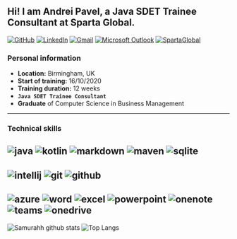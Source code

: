 ## Hi! I am Andrei Pavel, a Java SDET Trainee Consultant at Sparta Global.

[![GitHub](https://img.shields.io/badge/github-%23181717.svg?&style=for-the-badge&logo=github&logoColor=white)](https://github.com/Samurahh/)
[![LinkedIn](https://img.shields.io/badge/linkedin-%230077B5.svg?&style=for-the-badge&logo=linkedin&logoColor=white)](https://www.linkedin.com/in/andrei-pavel-6392191bb/)
[![Gmail](https://img.shields.io/badge/Gmail-%23D14836.svg?&style=for-the-badge&logo=gmail&logoColor=white)](mailto:andreipavel178@gmail.com)
[![Microsoft Outlook](https://img.shields.io/badge/Microsoft%20Outlook-%230078D4.svg?&style=for-the-badge&logo=microsoft-outlook&logoColor=white)](mailto:apavel@spartaglobal.com)
[![SpartaGlobal](https://img.shields.io/badge/Sparta%20Global-%23CC6699.svg?&style=for-the-badge&logo=spartaglobal&logoColor=white)](https://www.spartaglobal.com/)

### Personal information
- **Location:** Birmingham, UK
- **Start of training:** 16/10/2020
- **Training duration:** 12 weeks
- **`Java SDET Trainee Consultant`**
- **Graduate** of Computer Science in Business Management
-------
### Technical skills
![java](https://img.shields.io/badge/java-%23ED8B00.svg?&style=for-the-badge&logo=java&logoColor=white)
![kotlin](https://img.shields.io/badge/kotlin-0095D5?logo=kotlin&logoColor=white&style=for-the-badge)
![markdown](https://img.shields.io/badge/markdown-%23000000.svg?&style=for-the-badge&logo=markdown&logoColor=white)
![maven](https://img.shields.io/badge/Apache%20Maven-%23C71A36.svg?&style=for-the-badge&logo=apache-maven&logoColor=white)
![sqlite](https://img.shields.io/badge/sqlite-%2307405e.svg?&style=for-the-badge&logo=sqlite&logoColor=white)
-------
![intellij](https://img.shields.io/badge/intelliJ%20IDEA-%23000000.svg?&style=for-the-badge&logo=intellij-idea&logoColor=white)
![git](https://img.shields.io/badge/git-%23F05032.svg?&style=for-the-badge&logo=git&logoColor=white)
![github](https://img.shields.io/badge/github-%23181717.svg?&style=for-the-badge&logo=github&logoColor=white)
-------
![azure](https://img.shields.io/badge/Microsoft%20Azure-0089D6?logo=microsoft-azure&logoColor=white&style=for-the-badge)
![word](https://img.shields.io/badge/Microsoft%20Word-2B579A?logo=microsoft-word&logoColor=white&style=for-the-badge)
![excel](https://img.shields.io/badge/Microsoft%20Excel-217346?logo=microsoft-excel&logoColor=white&style=for-the-badge)
![powerpoint](https://img.shields.io/badge/Microsoft%20PowerPoint-B7472A?logo=microsoft-powerpoint&logoColor=white&style=for-the-badge)
![onenote](https://img.shields.io/badge/Microsoft%20OneNote-7719AA?logo=microsoft-onenote&logoColor=white&style=for-the-badge)
![teams](https://img.shields.io/badge/Microsoft%20Teams-6264A7?logo=microsoft-teams&logoColor=white&style=for-the-badge)
![onedrive](https://img.shields.io/badge/Microsoft%20OneDrive-0078D4?logo=microsoft-onedrive&logoColor=white&style=for-the-badge)
-------
![Samurahh github stats](https://github-readme-stats.vercel.app/api?username=Samurahh&theme=darcula&show_icons=true&hide_border=false)
![Top Langs](https://github-readme-stats.vercel.app/api/top-langs/?username=janjakovacevic&theme=darcula&layout=compact&hide_border=false)
